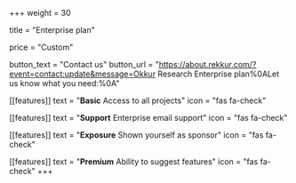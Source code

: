 +++
weight = 30

title = "Enterprise plan"

price = "Custom"

button_text = "Contact us"
button_url = "https://about.rekkur.com/?event=contact:update&message=Okkur Research Enterprise plan%0ALet us know what you need:%0A"

[[features]]
  text = "**Basic** Access to all projects"
  icon = "fas fa-check"

[[features]]
  text = "**Support** Enterprise email support"
  icon = "fas fa-check"

[[features]]
  text = "**Exposure** Shown yourself as sponsor"
  icon = "fas fa-check"

[[features]]
  text = "**Premium** Ability to suggest features"
  icon = "fas fa-check"
+++
